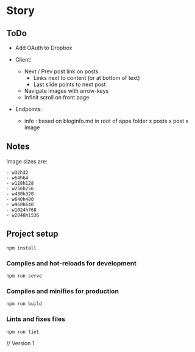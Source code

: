 # Story

## ToDo
- Add OAuth to Dropbox

- Client:
  - Next / Prev post link on posts
    - Links next to content (or at bottom of text)
    - Last slide points to next post
  - Navigate images with arrow-keys
  - Infinit scroll on front page

- Endpoints:
  - info : based on bloginfo.md in root of apps folder
  x posts
  x post
  x image

## Notes

Image sizes are:
```
- w32h32
- w64h64
- w128h128
- w256h256
- w480h320
- w640h480
- w960h640
- w1024h768
- w2048h1536
```



## Project setup
```
npm install
```

### Compiles and hot-reloads for development
```
npm run serve
```

### Compiles and minifies for production
```
npm run build
```

### Lints and fixes files
```
npm run lint
```

// Version 1

